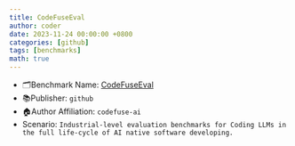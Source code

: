 ```yaml
---
title: CodeFuseEval
author: coder
date: 2023-11-24 00:00:00 +0800
categories: [github]
tags: [benchmarks]
math: true
---
```


- 🗂️Benchmark Name: [CodeFuseEval](https://github.com/codefuse-ai/codefuse-evaluation)
- 📚Publisher: `github`
- 🏠Author Affiliation: `codefuse-ai`
- Scenario: `Industrial-level evaluation benchmarks for Coding LLMs in the full life-cycle of AI native software developing.`
